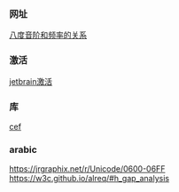 
### 网址
[八度音阶和频率的关系](http://blog.sina.com.cn/s/blog_51d5bb610101dq4r.html)

### 激活
[jetbrain激活](https://shimo.im/docs/DJ3h3tJv98ppTYyH/read)

### 库
[cef](http://opensource.spotify.com/cefbuilds/index.html)

### arabic
https://jrgraphix.net/r/Unicode/0600-06FF <br>
https://w3c.github.io/alreq/#h_gap_analysis <br>

